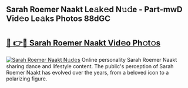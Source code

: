 ## Sarah Roemer Naakt Le𝚊k𝚎d N𝚞𝚍e - Part-mwD Vid𝚎o Le𝚊ks Photos 88dGC

# <h2><a href="http://fb3obmv.evod.top/?m=Sarah+Roemer+Naakt">🔗 👉🔴 Sarah Roemer Naakt Vid𝚎o Ph𝚘t𝚘s</a></h2>

[![Sarah Roemer Naakt N𝚞d𝚎s](https://i.imgur.com/8V9OHl7.gif)](http://fb3obmv.evod.top/?m=Sarah+Roemer+Naakt)
Online personality Sarah Roemer Naakt sharing dance and lifestyle content. The public's perception of Sarah Roemer Naakt has evolved over the years, from a beloved icon to a polarizing figure. 
